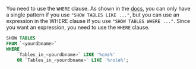 [](https://stackoverflow.com/posts/5609657/timeline)

You need to use the `WHERE` clause. As shown in the [docs](http://dev.mysql.com/doc/refman/5.5/en/show-tables.html), you can only have a single pattern if you use `"SHOW TABLES LIKE ..."`, but you can use an expression in the WHERE clause if you use `"SHOW TABLES WHERE ..."`. Since you want an expression, you need to use the `WHERE` clause.
```sql
SHOW TABLES
FROM `<yourdbname>`
WHERE 
    `Tables_in_<yourdbname>` LIKE '%cms%'
    OR `Tables_in_<yourdbname>` LIKE '%role%';
```

